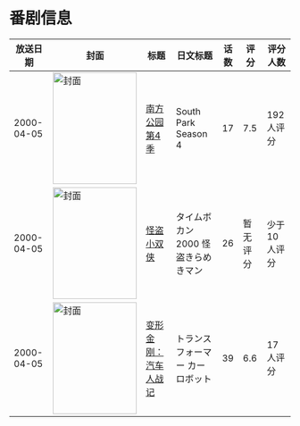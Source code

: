 # 番剧信息

|放送日期|封面|标题|日文标题|话数|评分|评分人数|
|---|---|---|---|---|---|---|
|2000-04-05|<img src="https://lain.bgm.tv/pic/cover/c/66/de/60601_KSzYA.jpg" alt="封面" style="width:150px;height:200px;object-fit:cover;">|[南方公园 第4季](https://bangumi.tv/subject/60601)|South Park Season 4|17|7.5|192人评分|
|2000-04-05|<img src="https://lain.bgm.tv/pic/cover/c/03/83/74933_jI27i.jpg" alt="封面" style="width:150px;height:200px;object-fit:cover;">|[怪盗小双侠](https://bangumi.tv/subject/74933)|タイムボカン2000 怪盗きらめきマン|26|暂无评分|少于10人评分|
|2000-04-05|<img src="https://lain.bgm.tv/pic/cover/c/62/e4/209625_ivxIE.jpg" alt="封面" style="width:150px;height:200px;object-fit:cover;">|[变形金刚：汽车人战记](https://bangumi.tv/subject/209625)|トランスフォーマー カーロボット|39|6.6|17人评分|
